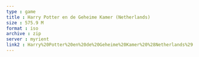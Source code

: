 ```yaml
---
type : game
title : Harry Potter en de Geheime Kamer (Netherlands)
size : 575.9 M
format : iso
archive : zip
server : myrient
link2 : Harry%20Potter%20en%20de%20Geheime%20Kamer%20%28Netherlands%29
---
```

